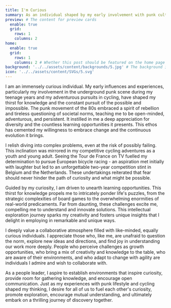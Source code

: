 ```yaml
---
title: I'm Curious
summary: As an individual shaped by my early involvement with punk culture and adventurous pursuits in cycling, I am immensely curious, constantly seeking to understand life's complex puzzles while respecting and appreciating diversity. I value collaboration with like-minded individuals, and as a leader, I strive to foster environments that celebrate curiosity, knowledge, and the thrill of discovery.
preview: # The content for preview cards
  enable: true
  grid:
    rows: 1
    columns: 2
home:
  enable: true
  grid:
    rows: 1
    columns: 2 # Whether this post should be featured on the home page
background: '../../assets/content/backgrounds/5.jpg' # The background image used for preview cards
icon: '../../assets/content/SVGs/5.svg'
---
```


I am an immensely curious individual. My early influences and experiences, particularly my involvement in the underground punk scene during my teenage years and my adventurous pursuits in cycling, have shaped my thirst for knowledge and the constant pursuit of the possible and impossible. The punk movement of the 80s embraced a spirit of rebellion and tireless questioning of societal norms, teaching me to be open-minded, adventurous, and persistent. It instilled in me a deep appreciation for diversity and the countless learning opportunities it presents. This ethos has cemented my willingness to embrace change and the continuous evolution it brings.

I relish diving into complex problems, even at the risk of possibly failing. This inclination was mirrored in my competitive cycling adventures as a youth and young adult. Seeing the Tour de France on TV fuelled my determination to pursue European bicycle racing - an aspiration met initially with laughter but led to an unforgettable two-year competition stint in Belgium and the Netherlands. These undertakings reiterated that fear should never hinder the path of curiosity and what might be possible.

Guided by my curiosity, I am driven to unearth learning opportunities. This thirst for knowledge propels me to intricately ponder life's puzzles, from the strategic complexities of board games to the overwhelming enormities of real-world predicaments. Far from daunting, these challenges excite me, compelling me to understand and innovate solutions. This intellectual exploration journey sparks my creativity and fosters unique insights that I delight in employing in remarkable and unique ways.

I deeply value a collaborative atmosphere filled with like-minded, equally curious individuals. I appreciate those who, like me, are unafraid to question the norm, explore new ideas and directions, and find joy in understanding our work more deeply. People who perceive challenges as growth opportunities, who bring a mix of creativity and knowledge to the table, who are aware of their environments, and who adapt to change with agility are individuals I admire and wish to collaborate with.

As a people leader, I aspire to establish environments that inspire curiosity, provide room for gathering knowledge, and encourage open communication. Just as my experiences with punk lifestyle and cycling shaped my thinking, I desire for all of us to fuel each other's curiosity, promote exploration, encourage mutual understanding, and ultimately embark on a thrilling journey of discovery together.
